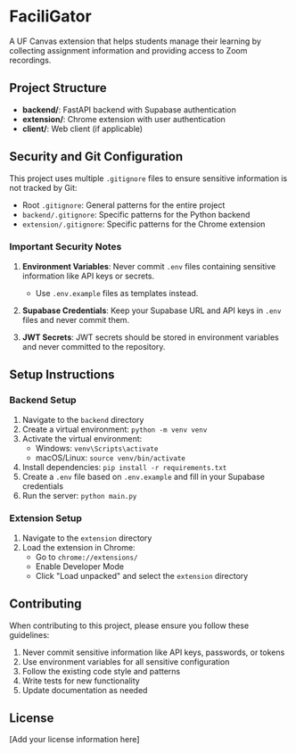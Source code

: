 # FaciliGator

A UF Canvas extension that helps students manage their learning by collecting assignment information and providing access to Zoom recordings.

## Project Structure

- **backend/**: FastAPI backend with Supabase authentication
- **extension/**: Chrome extension with user authentication
- **client/**: Web client (if applicable)

## Security and Git Configuration

This project uses multiple `.gitignore` files to ensure sensitive information is not tracked by Git:

- Root `.gitignore`: General patterns for the entire project
- `backend/.gitignore`: Specific patterns for the Python backend
- `extension/.gitignore`: Specific patterns for the Chrome extension

### Important Security Notes

1. **Environment Variables**: Never commit `.env` files containing sensitive information like API keys or secrets.
   - Use `.env.example` files as templates instead.

2. **Supabase Credentials**: Keep your Supabase URL and API keys in `.env` files and never commit them.

3. **JWT Secrets**: JWT secrets should be stored in environment variables and never committed to the repository.

## Setup Instructions

### Backend Setup

1. Navigate to the `backend` directory
2. Create a virtual environment: `python -m venv venv`
3. Activate the virtual environment:
   - Windows: `venv\Scripts\activate`
   - macOS/Linux: `source venv/bin/activate`
4. Install dependencies: `pip install -r requirements.txt`
5. Create a `.env` file based on `.env.example` and fill in your Supabase credentials
6. Run the server: `python main.py`

### Extension Setup

1. Navigate to the `extension` directory
2. Load the extension in Chrome:
   - Go to `chrome://extensions/`
   - Enable Developer Mode
   - Click "Load unpacked" and select the `extension` directory

## Contributing

When contributing to this project, please ensure you follow these guidelines:

1. Never commit sensitive information like API keys, passwords, or tokens
2. Use environment variables for all sensitive configuration
3. Follow the existing code style and patterns
4. Write tests for new functionality
5. Update documentation as needed

## License

[Add your license information here] 
